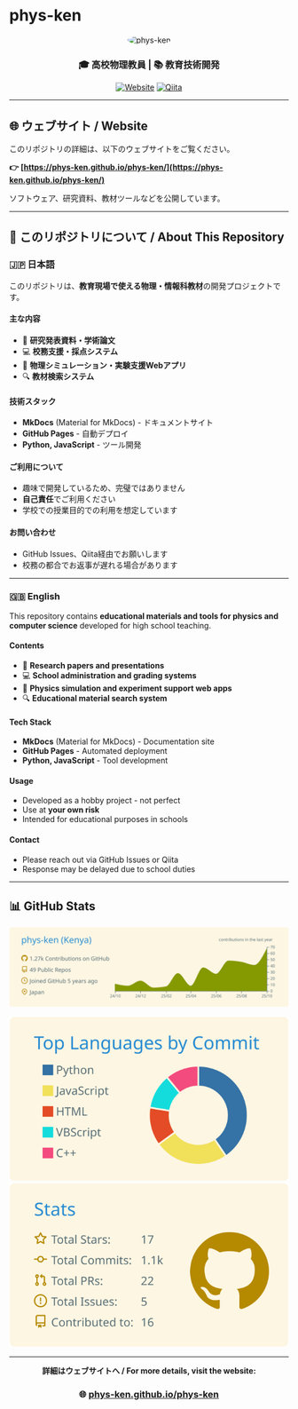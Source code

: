 # phys-ken

<div align="center">
<img src="https://avatars.githubusercontent.com/u/62343651?s=200&u=66fa1053ffb4b798bd22bc86d1a06210b68e5d7c&v=4" alt="phys-ken" width="150" style="border-radius: 50%;" />

### 🎓 高校物理教員 | 📚 教育技術開発

[![Website](https://img.shields.io/badge/Website-phys--ken-blue?style=flat-square&logo=github)](https://phys-ken.github.io/phys-ken/)
[![Qiita](https://img.shields.io/badge/Qiita-@phys--ken-55C500?style=flat-square&logo=qiita)](https://qiita.com/phys-ken)

</div>

---

## 🌐 ウェブサイト / Website

このリポジトリの詳細は、以下のウェブサイトをご覧ください。

**👉 [https://phys-ken.github.io/phys-ken/](https://phys-ken.github.io/phys-ken/)**

ソフトウェア、研究資料、教材ツールなどを公開しています。

---

## 📌 このリポジトリについて / About This Repository

### 🇯🇵 日本語

このリポジトリは、**教育現場で使える物理・情報科教材**の開発プロジェクトです。

#### 主な内容
- 📄 **研究発表資料・学術論文**
- 💻 **校務支援・採点システム**
- 🔧 **物理シミュレーション・実験支援Webアプリ**
- 🔍 **教材検索システム**

#### 技術スタック
- **MkDocs** (Material for MkDocs) - ドキュメントサイト
- **GitHub Pages** - 自動デプロイ
- **Python, JavaScript** - ツール開発

#### ご利用について
- 趣味で開発しているため、完璧ではありません
- **自己責任**でご利用ください
- 学校での授業目的での利用を想定しています

#### お問い合わせ
- GitHub Issues、Qiita経由でお願いします
- 校務の都合でお返事が遅れる場合があります

---

### 🇬🇧 English

This repository contains **educational materials and tools for physics and computer science** developed for high school teaching.

#### Contents
- 📄 **Research papers and presentations**
- 💻 **School administration and grading systems**
- 🔧 **Physics simulation and experiment support web apps**
- 🔍 **Educational material search system**

#### Tech Stack
- **MkDocs** (Material for MkDocs) - Documentation site
- **GitHub Pages** - Automated deployment
- **Python, JavaScript** - Tool development

#### Usage
- Developed as a hobby project - not perfect
- Use at **your own risk**
- Intended for educational purposes in schools

#### Contact
- Please reach out via GitHub Issues or Qiita
- Response may be delayed due to school duties

---

## 📊 GitHub Stats

[![GitHub Activity](https://raw.githubusercontent.com/phys-ken/phys-ken/main/profile-summary-card-output/solarized/0-profile-details.svg)](https://github.com/phys-ken)

<div align="center">

[![Most Used Languages](https://raw.githubusercontent.com/phys-ken/phys-ken/main/profile-summary-card-output/solarized/2-most-commit-language.svg)](https://github.com/phys-ken)
[![GitHub Stats](https://raw.githubusercontent.com/phys-ken/phys-ken/main/profile-summary-card-output/solarized/3-stats.svg)](https://github.com/phys-ken)

</div>

---

<div align="center">

**詳細はウェブサイトへ / For more details, visit the website:**

### 🌐 [phys-ken.github.io/phys-ken](https://phys-ken.github.io/phys-ken/)

</div>

